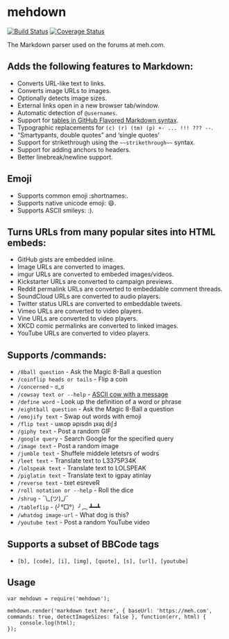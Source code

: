 # mehdown

[![Build Status](https://travis-ci.org/mediocre/mehdown.svg?branch=master)](https://travis-ci.org/mediocre/mehdown)
[![Coverage Status](https://coveralls.io/repos/github/mediocre/mehdown/badge.svg?branch=master)](https://coveralls.io/github/mediocre/mehdown?branch=master)

The Markdown parser used on the forums at meh.com.

## Adds the following features to Markdown:

- Converts URL-like text to links.
- Converts image URLs to images.
- Optionally detects image sizes.
- External links open in a new browser tab/window.
- Automatic detection of `@usernames`.
- Support for [tables in GitHub Flavored Markdown syntax](https://help.github.com/articles/organizing-information-with-tables/).
- Typographic replacements for `(c) (r) (tm) (p) +- ... !!! ??? --`.
- “Smartypants, double quotes” and ‘single quotes’
- Support for strikethrough using the `~~strikethrough~~` syntax.
- Support for adding anchors to headers.
- Better linebreak/newline support.

## Emoji

- Supports common emoji :shortnames:.
- Supports native unicode emoji: 😄.
- Supports ASCII smileys: :).

## Turns URLs from many popular sites into HTML embeds:

- GitHub gists are embedded inline.
- Image URLs are converted to images.
- imgur URLs are converted to embeded images/videos.
- Kickstarter URLs are converted to campaign previews.
- Reddit permalink URLs are converted to embeddable comment threads.
- SoundCloud URLs are converted to audio players.
- Twitter status URLs are converted to embeddable tweets.
- Vimeo URLs are converted to video players.
- Vine URLs are converted to video players.
- XKCD comic permalinks are converted to linked images.
- YouTube URLs are converted to video players.

## Supports /commands:

- `/8ball question` - Ask the Magic 8-Ball a question
- `/coinflip heads or tails` - Flip a coin
- `/concerned` - ಠ_ಠ
- `/cowsay text or --help` - [ASCII cow with a message](https://en.wikipedia.org/wiki/Cowsay)
- `/define word` - Look up the definition of a word or phrase
- `/eightball question` - Ask the Magic 8-Ball a question
- `/emojify text` - Swap out words with emoji
- `/flip text` - uʍop ǝpısdn ʇxǝʇ dıʃℲ
- `/giphy text` - Post a random GIF
- `/google query` - Search Google for the specified query
- `/image text` - Post a random image
- `/jumble text` - Shuffele middele letetsrs of wodrs
- `/leet text` - Translate text to L3375P34K
- `/lolspeak text` - Translate text to LOLSPEAK
- `/piglatin text` - Translate text to igpay atinlay
- `/reverse text` - txet esreveR
- `/roll notation or --help` - Roll the dice
- `/shrug` - ¯\\\_(ツ)\_/¯
- `/tableflip` - (╯°□°）╯︵ ┻━┻
- `/whatdog image-url` - What dog is this?
- `/youtube text` - Post a random YouTube video

## Supports a subset of BBCode tags

- `[b], [code], [i], [img], [quote], [s], [url], [youtube]`

## Usage

```
var mehdown = require('mehdown');

mehdown.render('markdown text here', { baseUrl: 'https://meh.com', commands: true, detectImageSizes: false }, function(err, html) {
    console.log(html);
});
```